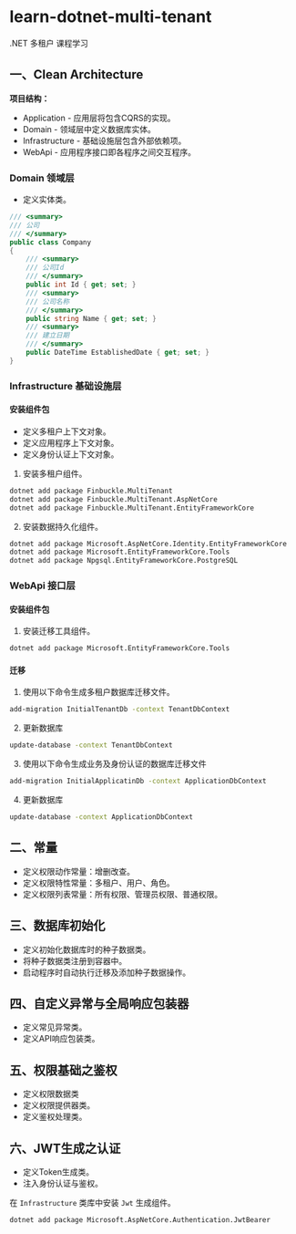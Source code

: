 # learn-dotnet-multi-tenant

.NET 多租户 课程学习

## 一、Clean Architecture

**项目结构：**

- Application - 应用层将包含CQRS的实现。
- Domain - 领域层中定义数据库实体。
- Infrastructure - 基础设施层包含外部依赖项。
- WebApi - 应用程序接口即各程序之间交互程序。

### Domain 领域层

- 定义实体类。

```csharp
/// <summary>
/// 公司
/// </summary>
public class Company
{
    /// <summary>
    /// 公司Id
    /// </summary>
    public int Id { get; set; }
    /// <summary>
    /// 公司名称
    /// </summary>
    public string Name { get; set; }
    /// <summary>
    /// 建立日期
    /// </summary>
    public DateTime EstablishedDate { get; set; }
}
```

### Infrastructure 基础设施层

#### 安装组件包

- 定义多租户上下文对象。
- 定义应用程序上下文对象。
- 定义身份认证上下文对象。

1. 安装多租户组件。

```bash
dotnet add package Finbuckle.MultiTenant
dotnet add package Finbuckle.MultiTenant.AspNetCore
dotnet add package Finbuckle.MultiTenant.EntityFrameworkCore
```

2. 安装数据持久化组件。

```bash
dotnet add package Microsoft.AspNetCore.Identity.EntityFrameworkCore
dotnet add package Microsoft.EntityFrameworkCore.Tools
dotnet add package Npgsql.EntityFrameworkCore.PostgreSQL
```

### WebApi 接口层

#### 安装组件包

1. 安装迁移工具组件。

```bash
dotnet add package Microsoft.EntityFrameworkCore.Tools
```

#### 迁移

1. 使用以下命令生成多租户数据库迁移文件。

```bash
add-migration InitialTenantDb -context TenantDbContext
```

2. 更新数据库

```bash
update-database -context TenantDbContext
```

3. 使用以下命令生成业务及身份认证的数据库迁移文件

```bash
add-migration InitialApplicatinDb -context ApplicationDbContext
```

4. 更新数据库

```bash
update-database -context ApplicationDbContext
```

## 二、常量

- 定义权限动作常量：增删改查。
- 定义权限特性常量：多租户、用户、角色。
- 定义权限列表常量：所有权限、管理员权限、普通权限。

## 三、数据库初始化

- 定义初始化数据库时的种子数据类。
- 将种子数据类注册到容器中。
- 启动程序时自动执行迁移及添加种子数据操作。

## 四、自定义异常与全局响应包装器

- 定义常见异常类。
- 定义API响应包装类。

## 五、权限基础之鉴权

- 定义权限数据类
- 定义权限提供器类。
- 定义鉴权处理类。

## 六、JWT生成之认证

- 定义Token生成类。
- 注入身份认证与鉴权。

在 `Infrastructure` 类库中安装 `Jwt` 生成组件。

```bash
dotnet add package Microsoft.AspNetCore.Authentication.JwtBearer
```